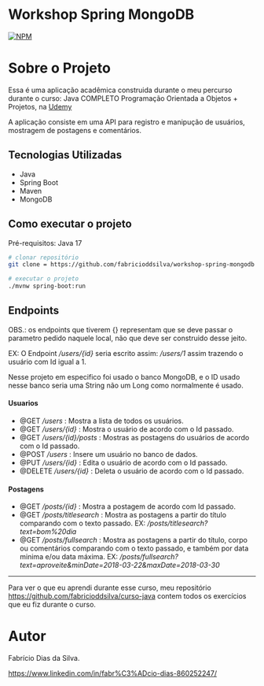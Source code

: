 # Workshop Spring MongoDB
[![NPM](https://img.shields.io/npm/l/react)](https://github.com/fabricioddsilva/workshop-spring-mongodb/blob/main/LICENSE)

# Sobre o Projeto
Essa é uma aplicação acadêmica construida durante o meu percurso durante o curso: Java COMPLETO Programação Orientada a Objetos + Projetos, na [Udemy](https://www.udemy.com/ "Site da Udemy")  

A aplicação consiste em uma API para registro e manipução de usuários, mostragem de postagens e comentários.

## Tecnologias Utilizadas
- Java
- Spring Boot
- Maven
- MongoDB

## Como executar o projeto
Pré-requisitos: Java 17

```bash
# clonar repositório
git clone = https://github.com/fabricioddsilva/workshop-spring-mongodb

# executar o projeto
./mvnw spring-boot:run
```

## Endpoints

  OBS.: os endpoints que tiverem {} representam que se deve passar o parametro pedido naquele local, não que deve ser construido desse jeito.  
  
  EX: O Endpoint _/users/{id}_ seria escrito assim: _/users/1_ assim trazendo o usuário com Id igual a 1.  
  
  Nesse projeto em especifico foi usado o banco MongoDB, e o ID usado nesse banco seria uma String não um Long como normalmente é usado. 
  
#### Usuarios
- @GET _/users_ : Mostra a lista de todos os usuários.
- @GET _/users/{id}_ : Mostra o usuário de acordo com o Id passado.
- @GET _/users/{id}/posts_ : Mostras as postagens do usuários de acordo com o Id passado.
- @POST _/users_ : Insere um usuário no banco de dados.
- @PUT _/users/{id}_ : Edita o usuário de acordo com o Id passado.
- @DELETE _/users/{id}_ : Deleta o usuário de acordo com o Id passado.

#### Postagens
- @GET _/posts/{id}_ : Mostra a postagem de acordo com Id passado.
- @GET _/posts/titlesearch_ : Mostra as postagens a partir do título comparando com o texto passado. EX: _/posts/titlesearch?text=bom%20dia_
- @GET _/posts/fullsearch_ : Mostra as postagens a partir do título, corpo ou comentários comparando com o texto passado, e também por data minima e/ou data máxima. EX: _/posts/fullsearch?text=aproveite&minDate=2018-03-22&maxDate=2018-03-30_
  
---
Para ver o que eu aprendi durante esse curso, meu repositório https://github.com/fabricioddsilva/curso-java contem todos
os exercícios que eu fiz durante o curso.

# Autor

Fabrício Dias da Silva.  

https://www.linkedin.com/in/fabr%C3%ADcio-dias-860252247/
